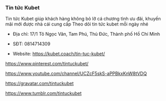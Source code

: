 ### Tin tức Kubet

Tin tức Kubet giúp khách hàng không bỏ lỡ cá chương tình ưu đãi, khuyến mãi mới được nhà cái cung cấp Theo dõi tin tức kubet mỗi ngày nhé

- Địa chỉ: 17/1 Tô Ngọc Vân, Tam Phú, Thủ Đức, Thành phố Hồ Chí Minh

- SĐT: 0814714309

- Website: https://kubet.coach/tin-tuc-kubet/

https://www.pinterest.com/tintuckubet/

https://www.youtube.com/channel/UCZcF5skS-aPPBkxKnW8tVDQ

https://gravatar.com/tintuckubet

https://www.tumblr.com/tintuckubet
